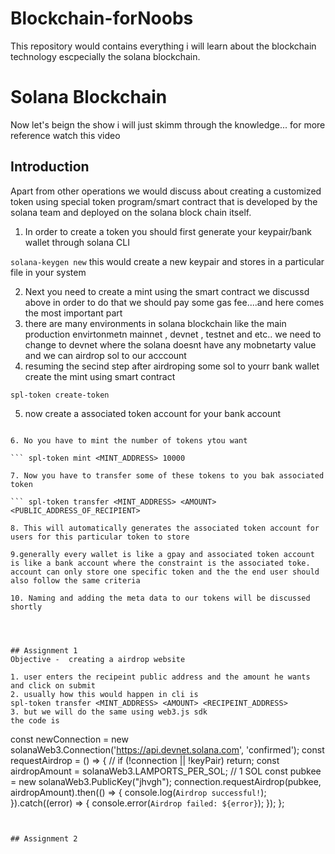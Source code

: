 # Blockchain-forNoobs

This repository would contains everything i will learn about the blockchain technology escpecially the solana blockchain.


# Solana Blockchain
Now let's beign the show i will just skimm through the knowledge... for more reference watch this video

## Introduction

Apart from other operations we would discuss about creating a customized token using special token program/smart contract that is developed by the solana team and deployed on the solana block chain itself.

1. In order to create  a token you should first generate your keypair/bank wallet through solana CLI

``` solana-keygen new ```
this would create a new keypair and stores in a particular file in your system

2. Next you need to create a mint using the smart contract we discussd above in order to do that we should pay some gas fee....and here comes the most important part
3. there are many environments in solana blockchain like the main production envirtonmetn mainnet , devnet , testnet and etc.. we need to change to devnet where the solana doesnt have any mobnetarty value and we can airdrop sol to our acccount
4. resuming the secind step after airdroping some sol to yourr bank wallet create the mint using smart contract

``` spl-token create-token ```

5. now create a associated token account for your bank account 

``` spl-token create-account <MINT_ADDRESS>

6. No you have to mint the number of tokens ytou want 

``` spl-token mint <MINT_ADDRESS> 10000

7. Now you have to transfer some of these tokens to you bak associated token 

``` spl-token transfer <MINT_ADDRESS> <AMOUNT> <PUBLIC_ADDRESS_OF_RECIPIENT>

8. This will automatically generates the associated token account for users for this particular token to store

9.generally every wallet is like a gpay and associated token account is like a bank account where the constraint is the associated toke. account can only store one specific token and the the end user should also follow the same criteria

10. Naming and adding the meta data to our tokens will be discussed shortly




## Assignment 1
Objective -  creating a airdrop website

1. user enters the recipeint public address and the amount he wants and click on submit 
2. usually how this would happen in cli is 
spl-token transfer <MINT_ADDRESS> <AMOUNT> <RECIPEINT_ADDRESS>
3. but we will do the same using web3.js sdk
the code is 

```
 const newConnection = new solanaWeb3.Connection('https://api.devnet.solana.com', 'confirmed');
 const requestAirdrop = () => {
    // if (!connection || !keyPair) return;
    const airdropAmount = solanaWeb3.LAMPORTS_PER_SOL; // 1 SOL
    const pubkee = new solanaWeb3.PublicKey("jhvgh");
    connection.requestAirdrop(pubkee, airdropAmount).then(() => {
      console.log(`Airdrop successful!`);
    }).catch((error) => {
      console.error(`Airdrop failed: ${error}`);
    });
  };
```


## Assignment 2

